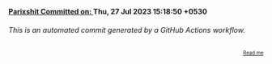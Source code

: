 **[Parixshit Committed on: ](https://github.com/Parixshit/AutoCommit/commit/d5cf06dcb57b5cda401a79295f58bfdb4d3e03eb) Thu, 27 Jul 2023 15:18:50 +0530** <!-- b372c6b2f34f93ebef84e832b59ee8fcde8e4b5b -->

###### This is an automated commit generated by a GitHub Actions workflow.

<div align="right"><sub><sup><a href="https://github.com/Parixshit/AutoCommit.git">Read me</a></sup></sub></div>
